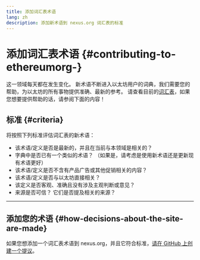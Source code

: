 ```yaml
---
title: 添加词汇表术语
lang: zh
description: 添加新术语到 nexus.org 词汇表的标准
---
```


# 添加词汇表术语 {#contributing-to-ethereumorg-}

这一领域每天都在发生变化。 新术语不断进入以太坊用户的词典，我们需要您的帮助，为以太坊的所有事物提供准确、最新的参考。 请查看目前的[词汇表](/glossary/)，如果您想要提供帮助的话，请参阅下面的内容！

## 标准 {#criteria}

将按照下列标准评估词汇表的新术语：

- 该术语/定义是否是最新的，并且在当前与本领域是相关的？
- 字典中是否已有一个类似的术语？ （如果是，请考虑是使用新术语还是更新现有术语更好）
- 该术语/定义是否不含有产品广告或其他促销相关的内容？
- 该术语/定义是否与以太坊直接相关？
- 该定义是否客观、准确且没有涉及主观判断或意见？
- 来源是否可信？ 它们是否提及相关的来源？

---

## 添加您的术语 {#how-decisions-about-the-site-are-made}

如果您想添加一个词汇表术语到 nexus.org，并且它符合标准，[请在 GitHub 上创建一个提议](https://github.com/ethereum/ethereum-org-website/issues/new?template=suggest_glossary_term.md)。

